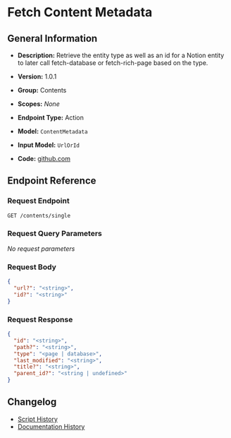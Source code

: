 <!-- BEGIN GENERATED CONTENT -->
# Fetch Content Metadata

## General Information

- **Description:** Retrieve the entity type as well as an id for a Notion entity to later call
fetch-database or fetch-rich-page based on the type.

- **Version:** 1.0.1
- **Group:** Contents
- **Scopes:** _None_
- **Endpoint Type:** Action
- **Model:** `ContentMetadata`
- **Input Model:** `UrlOrId`
- **Code:** [github.com](https://github.com/NangoHQ/integration-templates/tree/main/integrations/notion/actions/fetch-content-metadata.ts)


## Endpoint Reference

### Request Endpoint

`GET /contents/single`

### Request Query Parameters

_No request parameters_

### Request Body

```json
{
  "url?": "<string>",
  "id?": "<string>"
}
```

### Request Response

```json
{
  "id": "<string>",
  "path?": "<string>",
  "type": "<page | database>",
  "last_modified": "<string>",
  "title?": "<string>",
  "parent_id?": "<string | undefined>"
}
```

## Changelog

- [Script History](https://github.com/NangoHQ/integration-templates/commits/main/integrations/notion/actions/fetch-content-metadata.ts)
- [Documentation History](https://github.com/NangoHQ/integration-templates/commits/main/integrations/notion/actions/fetch-content-metadata.md)

<!-- END  GENERATED CONTENT -->

